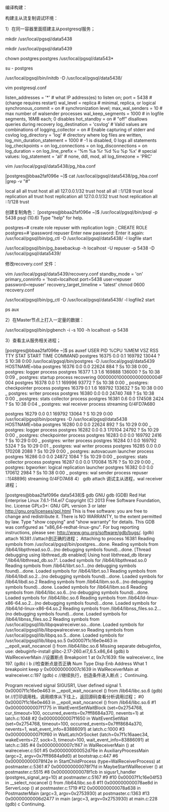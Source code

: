 编译构建：





构建主从流复制调试环境： 

1）在同一容器里面搭建主从postgresql服务；

mkdir /usr/local/pgsql/data5438

 mkdir /usr/local/pgsql/data5439

chown postgres:postgres /usr/local/pgsql/data543*

su - postgres

/usr/local/pgsql/bin/initdb -D /usr/local/pgsql/data5438/

 vim postgresql.conf



listen_addresses = '*' # what IP address(es) to listen on;
port = 5438 # (change requires restart)
wal_level = replica # minimal, replica, or logical
synchronous_commit = on # synchronization level;
max_wal_senders = 10 # max number of walsender processes
wal_keep_segments = 1000 # in logfile segments, 16MB each; 0 disables
hot_standby = on # "off" disallows queries during recovery
log_destination = 'csvlog' # Valid values are combinations of
logging_collector = on # Enable capturing of stderr and csvlog
log_directory = 'log' # directory where log files are written,
log_min_duration_statement = 1000 # -1 is disabled, 0 logs all statements
log_checkpoints = on
log_connections = on
log_disconnections = on
log_duration = on
log_line_prefix = '%m %a %r %d %u %p %x' # special values:
log_statement = 'all' # none, ddl, mod, all
log_timezone = 'PRC'


vim /usr/local/pgsql/data5438/pg_hba.conf 

[postgres@bbaa2faf096e ~]$ cat /usr/local/pgsql/data5438/pg_hba.conf |grep -v "#"

local all all trust
host all all 127.0.0.1/32 trust
host all all ::1/128 trust
local replication all trust
host replication all 127.0.0.1/32 trust
host replication all ::1/128 trust

创建复制角色：
[postgres@bbaa2faf096e ~]$ /usr/local/pgsql/bin/psql -p 5438
psql (10.6)
Type "help" for help.

postgres=# create role repuser with replication login ;
CREATE ROLE
postgres=# \password repuser
Enter new password: 
Enter it again: 
/usr/local/pgsql/bin/pg_ctl -D /usr/local/pgsql/data5438/ -l logfile start



/usr/local/pgsql/bin/pg_basebackup -h localhost -U repuser -p 5438 -D /usr/local/pgsql/data5439/



修改recovery.conf 文件：

vim /usr/local/pgsql/data5439/recovery.conf 
standby_mode = 'on'
primary_conninfo = 'host=localhost port=5438 user=repuser password=repuser'
recovery_target_timeline = 'latest'
chmod 0600 recovery.conf 

/usr/local/pgsql/bin/pg_ctl -D /usr/local/pgsql/data5439/ -l logfile2 start

ps aux



2）在Master节点上打入一定量的数据：

/usr/local/pgsql/bin/pgbench -i -s 100 -h localhost -p 5438



3）查看主从服务相关进程；

[postgres@bbaa2faf096e ~]$ ps auxef
USER PID %CPU %MEM VSZ RSS TTY STAT START TIME COMMAND
postgres 16375 0.0 0.1 169792 13044 ? S 10:38 0:00 /usr/local/pgsql/bin/postgres -D /usr/local/pgsql/data5439 HOSTNAME=bba
postgres 16376 0.0 0.0 22624 884 ? Ss 10:38 0:00 \_ postgres: logger process 
postgres 16377 1.3 1.6 169888 136000 ? Ss 10:38 0:09 \_ postgres: startup process recovering 00000001000000000000004F 004
postgres 16378 0.0 1.1 169996 93772 ? Ss 10:38 0:00 \_ postgres: checkpointer process 
postgres 16379 0.1 1.6 169792 133632 ? Ss 10:38 0:00 \_ postgres: writer process 
postgres 16380 0.0 0.0 24740 748 ? Ss 10:38 0:00 \_ postgres: stats collector process 
postgres 16381 0.6 0.0 174508 2424 ? Ss 10:38 0:04 \_ postgres: wal receiver process streaming 0/4FD7A680 

postgres 16279 0.0 0.1 169792 13064 ? S 10:29 0:00 /usr/local/pgsql/bin/postgres -D /usr/local/pgsql/data5438 HOSTNAME=bba
postgres 16280 0.0 0.0 22624 892 ? Ss 10:29 0:00 \_ postgres: logger process 
postgres 16282 0.0 0.3 170104 24792 ? Ss 10:29 0:00 \_ postgres: checkpointer process 
postgres 16283 0.0 0.0 169792 2416 ? Ss 10:29 0:00 \_ postgres: writer process 
postgres 16284 0.1 0.0 169792 5324 ? Ss 10:29 0:01 \_ postgres: wal writer process 
postgres 16285 0.0 0.0 170208 2088 ? Ss 10:29 0:00 \_ postgres: autovacuum launcher process 
postgres 16286 0.0 0.0 24872 1084 ? Ss 10:29 0:00 \_ postgres: stats collector process 
postgres 16287 0.0 0.0 170084 1576 ? Ss 10:29 0:00 \_ postgres: bgworker: logical replication launcher 
postgres 16382 0.0 0.0 170612 2984 ? Ss 10:38 0:00 \_ postgres: wal sender process repuser ::1(48896) streaming 0/4FD7A68
4） gdb attach 调试主从进程，wal receiver 进程；



[postgres@bbaa2faf096e data5438]$ gdb 
GNU gdb (GDB) Red Hat Enterprise Linux 7.6.1-114.el7
Copyright (C) 2013 Free Software Foundation, Inc.
License GPLv3+: GNU GPL version 3 or later <http://gnu.org/licenses/gpl.html>
This is free software: you are free to change and redistribute it.
There is NO WARRANTY, to the extent permitted by law. Type "show copying"
and "show warranty" for details.
This GDB was configured as "x86_64-redhat-linux-gnu".
For bug reporting instructions, please see:
<http://www.gnu.org/software/gdb/bugs/>.
(gdb) attach 16381      //attach到正确的进程；
Attaching to process 16381
Reading symbols from /usr/local/pgsql/bin/postgres...done.
Reading symbols from /lib64/libpthread.so.0...(no debugging symbols found)...done.
[Thread debugging using libthread_db enabled]
Using host libthread_db library "/lib64/libthread_db.so.1".
Loaded symbols for /lib64/libpthread.so.0
Reading symbols from /lib64/librt.so.1...(no debugging symbols found)...done.
Loaded symbols for /lib64/librt.so.1
Reading symbols from /lib64/libdl.so.2...(no debugging symbols found)...done.
Loaded symbols for /lib64/libdl.so.2
Reading symbols from /lib64/libm.so.6...(no debugging symbols found)...done.
Loaded symbols for /lib64/libm.so.6
Reading symbols from /lib64/libc.so.6...(no debugging symbols found)...done.
Loaded symbols for /lib64/libc.so.6
Reading symbols from /lib64/ld-linux-x86-64.so.2...(no debugging symbols found)...done.
Loaded symbols for /lib64/ld-linux-x86-64.so.2
Reading symbols from /lib64/libnss_files.so.2...(no debugging symbols found)...done.
Loaded symbols for /lib64/libnss_files.so.2
Reading symbols from /usr/local/pgsql/lib/libpqwalreceiver.so...done.
Loaded symbols for /usr/local/pgsql/lib/libpqwalreceiver.so
Reading symbols from /usr/local/pgsql/lib/libpq.so.5...done.
Loaded symbols for /usr/local/pgsql/lib/libpq.so.5
0x00007f1c16e0e463 in __epoll_wait_nocancel () from /lib64/libc.so.6
Missing separate debuginfos, use: debuginfo-install glibc-2.17-260.el7_6.5.x86_64
(gdb) b WalReceiverMain     //设置断点
Breakpoint 1 at 0x7c1639: file walreceiver.c, line 197.
(gdb) i b                                //检查断点是否正确 
Num Type Disp Enb Address What
1 breakpoint keep y 0x00000000007c1639 in WalReceiverMain at walreceiver.c:197
(gdb) c                                  //继续执行，创造条件进入断点；
Continuing.



Program received signal SIGUSR1, User defined signal 1.
0x00007f1c16e0e463 in __epoll_wait_nocancel () from /lib64/libc.so.6
(gdb) bt                                //打印调用栈，调用顺序从下往上，返回源码查看分析调用过程；
#0 0x00007f1c16e0e463 in __epoll_wait_nocancel () from /lib64/libc.so.6
#1 0x00000000007f1775 in WaitEventSetWaitBlock (set=0x2754768, cur_timeout=100, occurred_events=0x7fff8684a370, nevents=1) at latch.c:1048
#2 0x00000000007f1650 in WaitEventSetWait (set=0x2754768, timeout=100, occurred_events=0x7fff8684a370, nevents=1, wait_event_info=83886091)
at latch.c:1000
#3 0x00000000007f0f60 in WaitLatchOrSocket (latch=0x7f1c16aaec34, wakeEvents=27, sock=3, timeout=100, wait_event_info=83886091) at latch.c:385
#4 0x00000000007c1f47 in WalReceiverMain () at walreceiver.c:501
#5 0x000000000052d76e in AuxiliaryProcessMain (argc=2, argv=0x7fff8684a9d0) at bootstrap.c:447
#6 0x000000000078f42e in StartChildProcess (type=WalReceiverProcess) at postmaster.c:5361
#7 0x000000000078f7fd in MaybeStartWalReceiver () at postmaster.c:5515
#8 0x000000000078f1cb in sigusr1_handler (postgres_signal_arg=10) at postmaster.c:5167
#9 <signal handler called>
#10 0x00007f1c16e04f53 in __select_nocancel () from /lib64/libc.so.6
#11 0x000000000078ae8d in ServerLoop () at postmaster.c:1719
#12 0x000000000078a638 in PostmasterMain (argc=3, argv=0x2753930) at postmaster.c:1363
#13 0x00000000006d2477 in main (argc=3, argv=0x2753930) at main.c:228
(gdb) c
Continuing.

